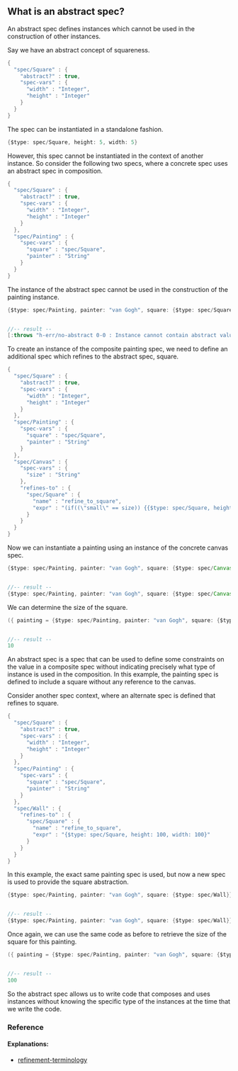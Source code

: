 <!---
  This markdown file was generated. Do not edit.
  -->

## What is an abstract spec?

An abstract spec defines instances which cannot be used in the construction of other instances.

Say we have an abstract concept of squareness.

```java
{
  "spec/Square" : {
    "abstract?" : true,
    "spec-vars" : {
      "width" : "Integer",
      "height" : "Integer"
    }
  }
}
```

The spec can be instantiated in a standalone fashion.

```java
{$type: spec/Square, height: 5, width: 5}
```

However, this spec cannot be instantiated in the context of another instance. So consider the following two specs, where a concrete spec uses an abstract spec in composition.

```java
{
  "spec/Square" : {
    "abstract?" : true,
    "spec-vars" : {
      "width" : "Integer",
      "height" : "Integer"
    }
  },
  "spec/Painting" : {
    "spec-vars" : {
      "square" : "spec/Square",
      "painter" : "String"
    }
  }
}
```

The instance of the abstract spec cannot be used in the construction of the painting instance.

```java
{$type: spec/Painting, painter: "van Gogh", square: {$type: spec/Square, height: 5, width: 5}}


//-- result --
[:throws "h-err/no-abstract 0-0 : Instance cannot contain abstract value"]
```

To create an instance of the composite painting spec, we need to define an additional spec which refines to the abstract spec, square.

```java
{
  "spec/Square" : {
    "abstract?" : true,
    "spec-vars" : {
      "width" : "Integer",
      "height" : "Integer"
    }
  },
  "spec/Painting" : {
    "spec-vars" : {
      "square" : "spec/Square",
      "painter" : "String"
    }
  },
  "spec/Canvas" : {
    "spec-vars" : {
      "size" : "String"
    },
    "refines-to" : {
      "spec/Square" : {
        "name" : "refine_to_square",
        "expr" : "(if((\"small\" == size)) {{$type: spec/Square, height: 5, width: 5}} else {{$type: spec/Square, height: 10, width: 10}})"
      }
    }
  }
}
```

Now we can instantiate a painting using an instance of the concrete canvas spec.

```java
{$type: spec/Painting, painter: "van Gogh", square: {$type: spec/Canvas, size: "large"}}


//-- result --
{$type: spec/Painting, painter: "van Gogh", square: {$type: spec/Canvas, size: "large"}}
```

We can determine the size of the square.

```java
({ painting = {$type: spec/Painting, painter: "van Gogh", square: {$type: spec/Canvas, size: "large"}}; painting.square.refineTo( spec/Square ).width })


//-- result --
10
```

An abstract spec is a spec that can be used to define some constraints on the value in a composite spec without indicating precisely what type of instance is used in the composition. In this example, the painting spec is defined to include a square without any reference to the canvas.

Consider another spec context, where an alternate spec is defined that refines to square.

```java
{
  "spec/Square" : {
    "abstract?" : true,
    "spec-vars" : {
      "width" : "Integer",
      "height" : "Integer"
    }
  },
  "spec/Painting" : {
    "spec-vars" : {
      "square" : "spec/Square",
      "painter" : "String"
    }
  },
  "spec/Wall" : {
    "refines-to" : {
      "spec/Square" : {
        "name" : "refine_to_square",
        "expr" : "{$type: spec/Square, height: 100, width: 100}"
      }
    }
  }
}
```

In this example, the exact same painting spec is used, but now a new spec is used to provide the square abstraction.

```java
{$type: spec/Painting, painter: "van Gogh", square: {$type: spec/Wall}}


//-- result --
{$type: spec/Painting, painter: "van Gogh", square: {$type: spec/Wall}}
```

Once again, we can use the same code as before to retrieve the size of the square for this painting.

```java
({ painting = {$type: spec/Painting, painter: "van Gogh", square: {$type: spec/Wall}}; painting.square.refineTo( spec/Square ).width })


//-- result --
100
```

So the abstract spec allows us to write code that composes and uses instances without knowing the specific type of the instances at the time that we write the code.

### Reference

#### Explanations:

* [refinement-terminology](../explanation/halite_refinement-terminology-j.md)


